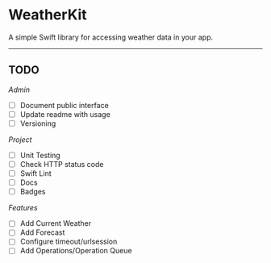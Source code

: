 # WeatherKit
A simple Swift library for accessing weather data in your app.

  ---

## TODO
_Admin_
- [ ] Document public interface
- [ ] Update readme with usage
- [ ] Versioning

_Project_
- [ ] Unit Testing
- [ ] Check HTTP status code
- [ ] Swift Lint
- [ ] Docs
- [ ] Badges

_Features_
- [ ] Add Current Weather
- [ ] Add Forecast
- [ ] Configure timeout/urlsession
- [ ] Add Operations/Operation Queue
